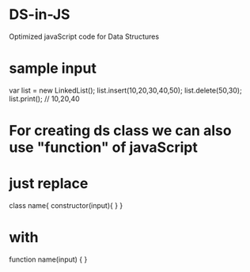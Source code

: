 # DS-in-JS

Optimized javaScript code for Data Structures

# sample input

var list = new LinkedList();
list.insert(10,20,30,40,50);
list.delete(50,30);
list.print(); // 10,20,40

# For creating ds class we can also use "function" of javaScript

# just replace

class name{
constructor(input){
}
}

# with

function name(input) {
}
